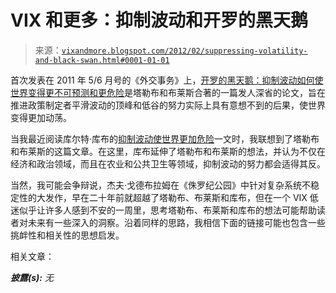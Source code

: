 <!--yml

分类：未分类

日期：2024-05-18 16:41:22

-->

# VIX 和更多：抑制波动和开罗的黑天鹅

> 来源：[`vixandmore.blogspot.com/2012/02/suppressing-volatility-and-black-swan.html#0001-01-01`](http://vixandmore.blogspot.com/2012/02/suppressing-volatility-and-black-swan.html#0001-01-01)

首次发表在 2011 年 5/6 月号的《外交事务》上，[开罗的黑天鹅：抑制波动如何使世界变得更不可预测和更危险](http://fooledbyrandomness.com/ForeignAffairs.pdf)是塔勒布和布莱斯合著的一篇发人深省的论文，旨在推进政策制定者平滑波动的顶峰和低谷的努力实际上具有意想不到的后果，使世界变得更加动荡。

当我最近阅读库尔特·库布的[抑制波动使世界更加危险](http://resourceinsights.blogspot.com/2012/01/suppressing-volatility-makes-world-more.html)一文时，我联想到了塔勒布和布莱斯的这篇文章。在这里，库布延伸了塔勒布和布莱斯的想法，并认为不仅在经济和政治领域，而且在农业和公共卫生等领域，抑制波动的努力都会适得其反。

当然，我可能会争辩说，杰夫·戈德布拉姆在《侏罗纪公园》中针对复杂系统不稳定性的大发作，早在二十年前就超越了塔勒布、布莱斯和库布，但在一个 VIX 低迷似乎让许多人感到不安的一周里，思考塔勒布、布莱斯和库布的想法可能帮助读者对未来有一些深入的洞察。沿着同样的思路，我相信下面的链接可能也包含一些挑衅性和相关性的思想启发。

相关文章：

****披露(s):*** *无**
